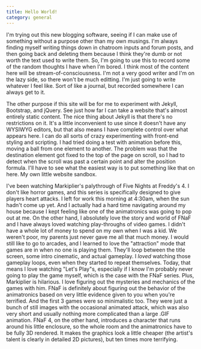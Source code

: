 ```yaml
---
title: Hello World!
category: general
---
```

I'm trying out this new blogging software, seeing if I can make use of something without a purpose other than my own musings. I'm always finding myself writing things down in chatroom inputs and forum posts, and then going back and deleting them because I think they're dumb or not worth the text used to write them. So, I'm going to use this to record some of the random thoughts I have when I'm bored. I think most of the content here will be stream-of-consciousness. I'm not a very good writer and I'm on the lazy side, so there won't be much editting. I'm just going to write whatever I feel like. Sort of like a journal, but recorded somewhere I can always get to it.

The other purpose if this site will be for me to experiment with Jekyll, Bootstrap, and jQuery. See just how far I can take a website that's almost entirely static content. The nice thing about Jekyll is that there's no restrictions on it. It's a little inconvenient to use since it doesn't have any WYSIWYG editors, but that also means I have complete control over what appears here. I can do all sorts of crazy experimenting with front-end styling and scripting. I had tried doing a test with animation before this, moving a ball from one element to another. The problem was that the destination element got fixed to the top of the page on scroll, so I had to detect when the scroll was past a certain point and alter the position formula. I'll have to see what the easiest way is to put something like that on here. My own little website sandbox.

I've been watching Markiplier's palythrough of Five Nights at Freddy's 4. I don't like horror games, and this series is specifically designed to give players heart attacks. I left for work this morning at 4:30am, when the sun hadn't come up yet. And I actually had a hard time navigating around my house because I kept feeling like one of the animatronics was going to pop out at me. On the other hand, I absolutely love the story and world of FNaF and I have always loved watching play-throughs of video games. I didn't have a whole lot of money to spend on my own when I was a kid. We weren't poor, my parents just never gave me all that much money. I would still like to go to arcades, and I learned to love the "attraction" mode that games are in when no one is playing them. They'll loop between the title screen, some intro cinematic, and actual gameplay. I *loved* watching those gameplay loops, even when they started to repeat themselves. Today, that means I love watching "Let's Play"s, especially if I know I'm probably never going to play the game myself, which is the case with the FNaF series. Plus, Markiplier is hilarious. I love figuring out the mysteries and mechanics of the games with him. FNaF is definitely about figuring out the behavior of the animatronics based on very little evidence given to you when you're terrified. And the first 3 games were so minimalistic too. They were just a bunch of still images with the occasional animated attack, which was also very short and usually nothing more complicated than a large .GIF animation. FNaF 4, on the other hand, introduces a character that runs around his little enclosure, so the whole room and the animatronics have to be fully 3D rendered. It makes the graphics look a little cheaper (the artist's talent is clearly in detailed 2D pictures), but ten times more terrifying.